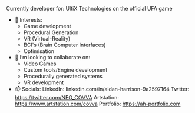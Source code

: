 Currently developer for: UltiX Technologies on the official UFA game
- 👀 Interests:
  - Game development
  - Procedural Generation
  - VR (Virtual-Reality)
  - BCI's (Brain Computer Interfaces)
  - Optimisation
- 💞️ I’m looking to collaborate on:
  - Video Games
  - Custom tools/Engine development
  - Procedurally generated systems
  - VR development
- 📫 Socials:
  LinkedIn: linkedin.com/in/aidan-harrison-9a2597164
  Twitter: https://twitter.com/NEO_COVVA
  Artstation: https://www.artstation.com/covva
  Portfolio: https://ah-portfolio.com
